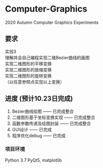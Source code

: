 # Computer-Graphics
2020 Autumn Computer Graphics Experiments
## 要求
实验3 <br />
理解并会自己编程实现二维Bezier曲线的画图 <br />
实现二维图形的平移变换 <br />
实现二维图形的放缩变换 <br />
实现二维图形的旋转变换 <br />
（以任意参照点实现以上变换） <br />

## 进度 (预计10.23日完成)
1. Bezier曲线绘图 —— 已完成整合
2. 二维图形基于坐标变换实现 —— 已完成整合
3. 函数参数传递及绘图封装 —— 已完成整合
4. GUI设计 —— 已完成
5. 程序优化debug —— 已完成

### 项目环境
Python 3.7
PyQt5, matplotlib